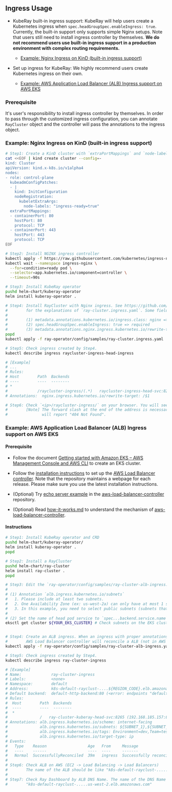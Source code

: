 ## Ingress Usage

* KubeRay built-in ingress support: KubeRay will help users create a Kubernetes ingress when `spec.headGroupSpec.enableIngress: true`. Currently, the built-in support only supports simple Nginx setups. Note that users still need to install ingress controller by themselves. **We do not recommend users use built-in ingress support in a production environment with complex routing requirements.**
  * [Example: Nginx Ingress on KinD (built-in ingress support)](#example-nginx-ingress-on-kind-built-in-ingress-support)

* Set up ingress for KubeRay: We highly recommend users create Kubernetes ingress on their own.
  * [Example: AWS Application Load Balancer (ALB) Ingress support on AWS EKS](#example-aws-application-load-balancer-alb-ingress-support-on-aws-eks)

### Prerequisite

It's user's responsibility to install ingress controller by themselves. In order to pass through the customized ingress configuration, you can annotate `RayCluster` object and the controller will pass the annotations to the ingress object.

### Example: Nginx Ingress on KinD (built-in ingress support)
```sh
# Step1: Create a KinD cluster with `extraPortMappings` and `node-labels`
cat <<EOF | kind create cluster --config=-
kind: Cluster
apiVersion: kind.x-k8s.io/v1alpha4
nodes:
- role: control-plane
  kubeadmConfigPatches:
  - |
    kind: InitConfiguration
    nodeRegistration:
      kubeletExtraArgs:
        node-labels: "ingress-ready=true"
  extraPortMappings:
  - containerPort: 80
    hostPort: 80
    protocol: TCP
  - containerPort: 443
    hostPort: 443
    protocol: TCP
EOF

# Step2: Install NGINX ingress controller
kubectl apply -f https://raw.githubusercontent.com/kubernetes/ingress-nginx/main/deploy/static/provider/kind/deploy.yaml
kubectl wait --namespace ingress-nginx \
  --for=condition=ready pod \
  --selector=app.kubernetes.io/component=controller \
  --timeout=90s

# Step3: Install KubeRay operator
pushd helm-chart/kuberay-operator
helm install kuberay-operator .

# Step4: Install RayCluster with Nginx ingress. See https://github.com/ray-project/kuberay/pull/646
#        for the explanations of `ray-cluster.ingress.yaml`. Some fields are worth to discuss further:
#
#        (1) metadata.annotations.kubernetes.io/ingress.class: nginx => required
#        (2) spec.headGroupSpec.enableIngress: true => required
#        (3) metadata.annotations.nginx.ingress.kubernetes.io/rewrite-target: /$1 => required for nginx.
popd
kubectl apply -f ray-operator/config/samples/ray-cluster.ingress.yaml

# Step5: Check ingress created by Step4.
kubectl describe ingress raycluster-ingress-head-ingress

# [Example]
# ...
# Rules:
# Host        Path  Backends
# ----        ----  --------
# *
#             /raycluster-ingress/(.*)   raycluster-ingress-head-svc:8265 (10.244.0.11:8265)
# Annotations:  nginx.ingress.kubernetes.io/rewrite-target: /$1

# Step6: Check `<ip>/raycluster-ingress/` on your browser. You will see the Ray Dashboard.
#        [Note] The forward slash at the end of the address is necessary. `<ip>/raycluster-ingress`
#               will report "404 Not Found".
```

### Example: AWS Application Load Balancer (ALB) Ingress support on AWS EKS
#### Prerequisite
* Follow the document [Getting started with Amazon EKS – AWS Management Console and AWS CLI](https://docs.aws.amazon.com/eks/latest/userguide/getting-started-console.html#eks-configure-kubectl) to create an EKS cluster.

* Follow the [installation instructions](https://kubernetes-sigs.github.io/aws-load-balancer-controller/latest/deploy/installation/) to set up the [AWS Load Balancer controller](https://github.com/kubernetes-sigs/aws-load-balancer-controller). Note that the repository maintains a webpage for each release. Please make sure you use the latest installation instructions.

* (Optional) Try [echo server example](https://github.com/kubernetes-sigs/aws-load-balancer-controller/blob/main/docs/examples/echo_server.md) in the [aws-load-balancer-controller](https://github.com/kubernetes-sigs/aws-load-balancer-controller) repository.

* (Optional) Read [how-it-works.md](https://github.com/kubernetes-sigs/aws-load-balancer-controller/blob/main/docs/how-it-works.md) to understand the mechanism of [aws-load-balancer-controller](https://github.com/kubernetes-sigs/aws-load-balancer-controller).

#### Instructions
```sh
# Step1: Install KubeRay operator and CRD
pushd helm-chart/kuberay-operator/
helm install kuberay-operator .
popd

# Step2: Install a RayCluster
pushd helm-chart/ray-cluster
helm install ray-cluster .
popd

# Step3: Edit the `ray-operator/config/samples/ray-cluster-alb-ingress.yaml`
#
# (1) Annotation `alb.ingress.kubernetes.io/subnets`
#   1. Please include at least two subnets.
#   2. One Availability Zone (ex: us-west-2a) can only have at most 1 subnet.
#   3. In this example, you need to select public subnets (subnets that "Auto-assign public IPv4 address" is Yes on AWS dashboard)
#
# (2) Set the name of head pod service to `spec...backend.service.name`
eksctl get cluster ${YOUR_EKS_CLUSTER} # Check subnets on the EKS cluster


# Step4: Create an ALB ingress. When an ingress with proper annotations creates,
#        AWS Load Balancer controller will reconcile a ALB (not in AWS EKS cluster).
kubectl apply -f ray-operator/config/samples/ray-cluster-alb-ingress.yaml

# Step5: Check ingress created by Step4.
kubectl describe ingress ray-cluster-ingress

# [Example]
# Name:             ray-cluster-ingress
# Labels:           <none>
# Namespace:        default
# Address:          k8s-default-rayclust-....${REGION_CODE}.elb.amazonaws.com
# Default backend:  default-http-backend:80 (<error: endpoints "default-http-backend" not found>)
# Rules:
#  Host        Path  Backends
#  ----        ----  --------
#  *
#              /   ray-cluster-kuberay-head-svc:8265 (192.168.185.157:8265)
# Annotations: alb.ingress.kubernetes.io/scheme: internet-facing
#              alb.ingress.kubernetes.io/subnets: ${SUBNET_1},${SUBNET_2}
#              alb.ingress.kubernetes.io/tags: Environment=dev,Team=test
#              alb.ingress.kubernetes.io/target-type: ip
# Events:
#   Type    Reason                  Age   From     Message
#   ----    ------                  ----  ----     -------
#   Normal  SuccessfullyReconciled  39m   ingress  Successfully reconciled
#
# Step6: Check ALB on AWS (EC2 -> Load Balancing -> Load Balancers)
#        The name of the ALB should be like "k8s-default-rayclust-......".
#
# Step7: Check Ray Dashboard by ALB DNS Name. The name of the DNS Name should be like
#        "k8s-default-rayclust-.....us-west-2.elb.amazonaws.com"
```

